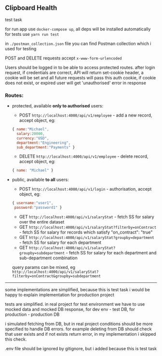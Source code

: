 ## Clipboard Health


test task

for run app use `docker-compose up`, all deps will be installed automatically  
for tests use `yarn run test`

in `./postman_collection.json` file you can find Postman collection which i used for testing


POST and DELETE requests accept `x-www-form-urlencoded`

Users should be logged in to be able to access protected routes.
after login request, if credentials are correct, API will return set-cookie header, a cookie will be set and all future requests will pass this auth cookie, if cookie does not exist, or expired user will get 'unauthorised' error in response

### Routes:
- protected, available **only to authorised** users:
  - POST `http://localhost:4000/api/v1/employee` - add a new record, accept object, eg:
  ```javascript 
  { name:"Michael", 
    salary:20000, 
    currency:"USD", 
    department:"Engineering", 
    sub_department:"Payments" }
  ```
  - DELETE `http://localhost:4000/api/v1/employee` - delete record, accept object, eg:
  ```javascript 
  { name: "Michael" }
  ```
  

- public, available **to all** users: 
  - POST `http://localhost:4000/api/v1/login` - authorisation, accept object, eg:
   ```javascript 
  { username:"user1", 
    password:"password1" }
  ```
  - GET `http://localhost:4000/api/v1/salaryStat` - fetch SS for salary over the entire dataset
  - GET `http://localhost:4000/api/v1/salaryStat?filterby=onContract` - fetch SS for salary for records which satisfy "on_contract": "true"
  - GET `http://localhost:4000/api/v1/salaryStat?groupby=department` - fetch SS for salary for each department
  - GET `http://localhost:4000/api/v1/salaryStat?groupby=subdepartment` - fetch SS for salary for each department and sub-department combination


   query params can be mixed, eg `http://localhost:4000/api/v1/salaryStat?filterby=onContract&groupby=subdepartment`


----

some implementations are simplified, because this is test task i would be happy to explain implementation for production project

tests are simplified. in real project for test environment we have to use mocked data and mocked DB response, for dev env - test DB, for production - production DB

i simulated fetching from DB, but in real project conditions should be more specified to handle DB errors. 
for example deleting from DB should check that user exists and if not exists return error, in my implementation i skipped this check.

.env file should be ignored by gitignore, but i added because this is test task
